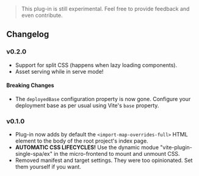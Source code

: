> This plug-in is still experimental.  Feel free to provide feedback and even contribute.

## Changelog

### v0.2.0

+ Support for split CSS (happens when lazy loading components).
+ Asset serving while in serve mode!

#### Breaking Changes

+ The `deployedBase` configuration property is now gone.  Configure your deployment base as per usual using Vite's 
`base` property.

### v0.1.0

+ Plug-in now adds by default the `<import-map-overrides-full>` HTML element to the body of the root project's index 
page.
+ **AUTOMATIC CSS LIFECYCLES!**  Use the dynamic modue "vite-plugin-single-spa/ex" in the micro-frontend to mount and 
unmount CSS.
+ Removed manifest and target settings.  They were too opinionated.  Set them yourself if you want.
